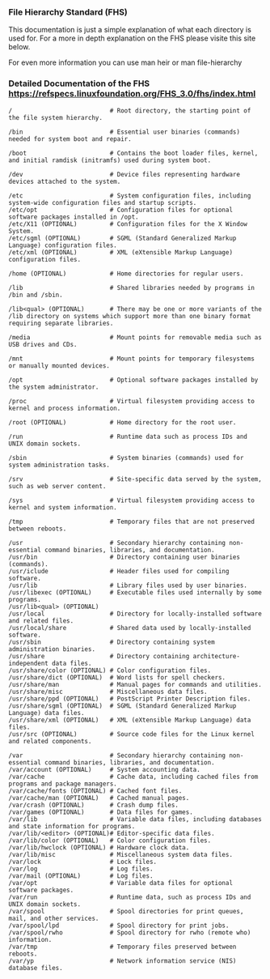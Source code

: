 ### File Hierarchy Standard (FHS)
This documentation is just a simple explanation of what each directory is used for. For a more in depth explanation on the FHS please visite this site below.

For even more information you can use man heir or man file-hierarchy

### Detailed Documentation of the FHS https://refspecs.linuxfoundation.org/FHS_3.0/fhs/index.html

    /                           # Root directory, the starting point of the file system hierarchy.

    /bin                        # Essential user binaries (commands) needed for system boot and repair.

    /boot                       # Contains the boot loader files, kernel, and initial ramdisk (initramfs) used during system boot.

    /dev                        # Device files representing hardware devices attached to the system.

    /etc                        # System configuration files, including system-wide configuration files and startup scripts.
    /etc/opt                    # Configuration files for optional software packages installed in /opt.
    /etc/X11 (OPTIONAL)         # Configuration files for the X Window System.
    /etc/sgml (OPTIONAL)        # SGML (Standard Generalized Markup Language) configuration files.
    /etc/xml (OPTIONAL)         # XML (eXtensible Markup Language) configuration files.

    /home (OPTIONAL)            # Home directories for regular users.

    /lib                        # Shared libraries needed by programs in /bin and /sbin.

    /lib<qual> (OPTIONAL)       # There may be one or more variants of the /lib directory on systems which support more than one binary format requiring separate libraries.

    /media                      # Mount points for removable media such as USB drives and CDs.

    /mnt                        # Mount points for temporary filesystems or manually mounted devices.

    /opt                        # Optional software packages installed by the system administrator.

    /proc                       # Virtual filesystem providing access to kernel and process information.

    /root (OPTIONAL)            # Home directory for the root user.

    /run                        # Runtime data such as process IDs and UNIX domain sockets.
 
    /sbin                       # System binaries (commands) used for system administration tasks.

    /srv                        # Site-specific data served by the system, such as web server content.

    /sys                        # Virtual filesystem providing access to kernel and system information.

    /tmp                        # Temporary files that are not preserved between reboots.

    /usr                        # Secondary hierarchy containing non-essential command binaries, libraries, and documentation.
    /usr/bin                    # Directory containing user binaries (commands).
    /usr/iclude                 # Header files used for compiling software.
    /usr/lib                    # Library files used by user binaries.
    /usr/libexec (OPTIONAL)     # Executable files used internally by some programs.
    /usr/lib<qual> (OPTIONAL)   
    /usr/local                  # Directory for locally-installed software and related files.
    /usr/local/share            # Shared data used by locally-installed software.
    /usr/sbin                   # Directory containing system administration binaries.
    /usr/share                  # Directory containing architecture-independent data files.
    /usr/share/color (OPTIONAL) # Color configuration files.
    /usr/share/dict (OPTIONAL)  # Word lists for spell checkers.
    /usr/share/man              # Manual pages for commands and utilities.
    /usr/share/misc             # Miscellaneous data files.
    /usr/share/ppd (OPTIONAL)   # PostScript Printer Description files.
    /usr/share/sgml (OPTIONAL)  # SGML (Standard Generalized Markup Language) data files.
    /usr/share/xml (OPTIONAL)   # XML (eXtensible Markup Language) data files.
    /usr/src (OPTIONAL)         # Source code files for the Linux kernel and related components.

    /var                        # Secondary hierarchy containing non-essential command binaries, libraries, and documentation.
    /var/account (OPTIONAL)     # System accounting data.
    /var/cache                  # Cache data, including cached files from programs and package managers.
    /var/cache/fonts (OPTIONAL) # Cached font files.
    /var/cache/man (OPTIONAL)   # Cached manual pages.
    /var/crash (OPTIONAL)       # Crash dump files.
    /var/games (OPTIONAL)       # Data files for games.
    /var/lib                    # Variable data files, including databases and state information for programs.
    /var/lib/<editor> (OPTIONAL)# Editor-specific data files.
    /var/lib/color (OPTIONAL)   # Color configuration files.
    /var/lib/hwclock (OPTIONAL) # Hardware clock data.
    /var/lib/misc               # Miscellaneous system data files.
    /var/lock                   # Lock files.
    /var/log                    # Log files.
    /var/mail (OPTIONAL)        # Log files.
    /var/opt                    # Variable data files for optional software packages.
    /var/run                    # Runtime data, such as process IDs and UNIX domain sockets.
    /var/spool                  # Spool directories for print queues, mail, and other services.
    /var/spool/lpd              # Spool directory for print jobs.
    /var/spool/rwho             # Spool directory for rwho (remote who) information.
    /var/tmp                    # Temporary files preserved between reboots.
    /var/yp                     # Network information service (NIS) database files.

